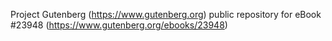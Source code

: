 Project Gutenberg (https://www.gutenberg.org) public repository for eBook #23948 (https://www.gutenberg.org/ebooks/23948)
